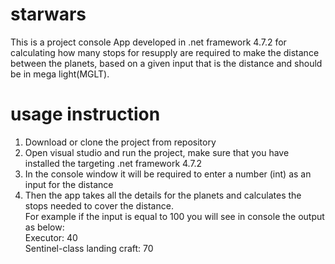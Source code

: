 # starwars
This is a project console App developed in .net framework 4.7.2 for calculating how many stops for resupply are required to make the distance between the planets, based on a given input that is the distance and should be in mega light(MGLT).
# usage instruction
1. Download or clone the project from repository
2. Open visual studio and run the project, make sure that you have installed the targeting .net framework 4.7.2
3. In the console window it will be required to enter a number (int) as an input for the distance
4. Then the app takes all the details for the planets and calculates the stops needed to cover the distance.
<br/>For example if the input is equal to 100 you will see in console the output as below:
<br/> Executor: 40
<br/>Sentinel-class landing craft: 70
   
